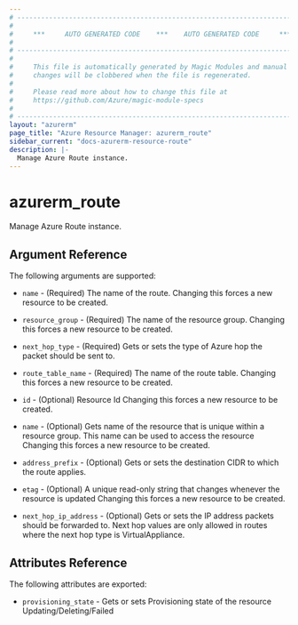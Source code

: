 ```yaml
---
# ----------------------------------------------------------------------------
#
#     ***     AUTO GENERATED CODE    ***    AUTO GENERATED CODE     ***
#
# ----------------------------------------------------------------------------
#
#     This file is automatically generated by Magic Modules and manual
#     changes will be clobbered when the file is regenerated.
#
#     Please read more about how to change this file at
#     https://github.com/Azure/magic-module-specs
#
# ----------------------------------------------------------------------------
layout: "azurerm"
page_title: "Azure Resource Manager: azurerm_route"
sidebar_current: "docs-azurerm-resource-route"
description: |-
  Manage Azure Route instance.
---
```


# azurerm_route

Manage Azure Route instance.


## Argument Reference

The following arguments are supported:

* `name` - (Required) The name of the route. Changing this forces a new resource to be created.

* `resource_group` - (Required) The name of the resource group. Changing this forces a new resource to be created.

* `next_hop_type` - (Required) Gets or sets the type of Azure hop the packet should be sent to.

* `route_table_name` - (Required) The name of the route table. Changing this forces a new resource to be created.

* `id` - (Optional) Resource Id Changing this forces a new resource to be created.

* `name` - (Optional) Gets name of the resource that is unique within a resource group. This name can be used to access the resource Changing this forces a new resource to be created.

* `address_prefix` - (Optional) Gets or sets the destination CIDR to which the route applies.

* `etag` - (Optional) A unique read-only string that changes whenever the resource is updated Changing this forces a new resource to be created.

* `next_hop_ip_address` - (Optional) Gets or sets the IP address packets should be forwarded to. Next hop values are only allowed in routes where the next hop type is VirtualAppliance.

## Attributes Reference

The following attributes are exported:

* `provisioning_state` - Gets or sets Provisioning state of the resource Updating/Deleting/Failed
